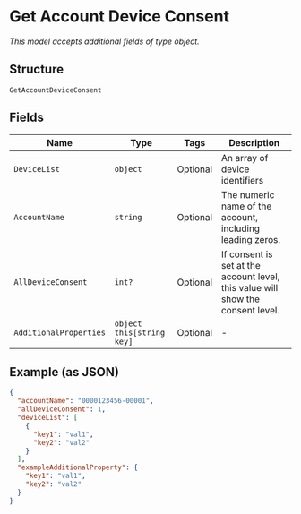 
# Get Account Device Consent

*This model accepts additional fields of type object.*

## Structure

`GetAccountDeviceConsent`

## Fields

| Name | Type | Tags | Description |
|  --- | --- | --- | --- |
| `DeviceList` | `object` | Optional | An array of device identifiers |
| `AccountName` | `string` | Optional | The numeric name of the account, including leading zeros. |
| `AllDeviceConsent` | `int?` | Optional | If consent is set at the account level, this value will show the consent level. |
| `AdditionalProperties` | `object this[string key]` | Optional | - |

## Example (as JSON)

```json
{
  "accountName": "0000123456-00001",
  "allDeviceConsent": 1,
  "deviceList": [
    {
      "key1": "val1",
      "key2": "val2"
    }
  ],
  "exampleAdditionalProperty": {
    "key1": "val1",
    "key2": "val2"
  }
}
```

